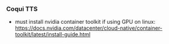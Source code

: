 

### Coqui TTS
- must install nvidia container toolkit if using GPU on linux: https://docs.nvidia.com/datacenter/cloud-native/container-toolkit/latest/install-guide.html

